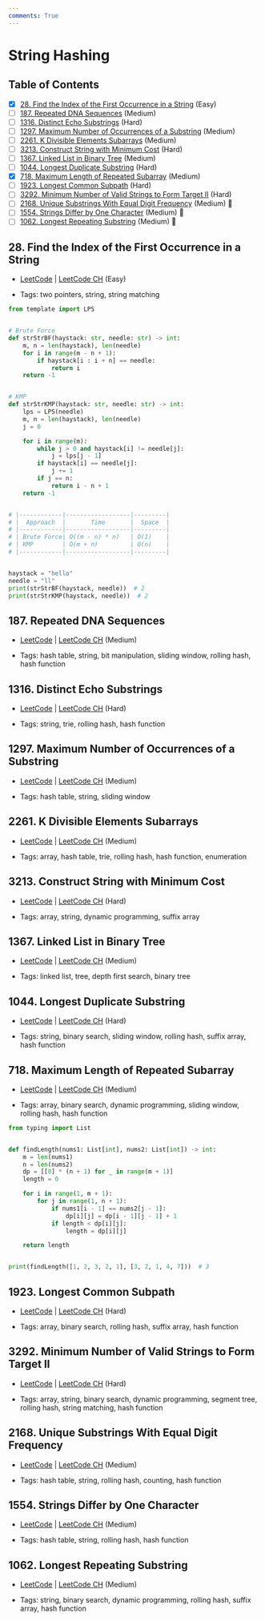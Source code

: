```yaml
---
comments: True
---
```


# String Hashing

## Table of Contents

- [x] [28. Find the Index of the First Occurrence in a String](https://leetcode.cn/problems/find-the-index-of-the-first-occurrence-in-a-string/) (Easy)
- [ ] [187. Repeated DNA Sequences](https://leetcode.cn/problems/repeated-dna-sequences/) (Medium)
- [ ] [1316. Distinct Echo Substrings](https://leetcode.cn/problems/distinct-echo-substrings/) (Hard)
- [ ] [1297. Maximum Number of Occurrences of a Substring](https://leetcode.cn/problems/maximum-number-of-occurrences-of-a-substring/) (Medium)
- [ ] [2261. K Divisible Elements Subarrays](https://leetcode.cn/problems/k-divisible-elements-subarrays/) (Medium)
- [ ] [3213. Construct String with Minimum Cost](https://leetcode.cn/problems/construct-string-with-minimum-cost/) (Hard)
- [ ] [1367. Linked List in Binary Tree](https://leetcode.cn/problems/linked-list-in-binary-tree/) (Medium)
- [ ] [1044. Longest Duplicate Substring](https://leetcode.cn/problems/longest-duplicate-substring/) (Hard)
- [x] [718. Maximum Length of Repeated Subarray](https://leetcode.cn/problems/maximum-length-of-repeated-subarray/) (Medium)
- [ ] [1923. Longest Common Subpath](https://leetcode.cn/problems/longest-common-subpath/) (Hard)
- [ ] [3292. Minimum Number of Valid Strings to Form Target II](https://leetcode.cn/problems/minimum-number-of-valid-strings-to-form-target-ii/) (Hard)
- [ ] [2168. Unique Substrings With Equal Digit Frequency](https://leetcode.cn/problems/unique-substrings-with-equal-digit-frequency/) (Medium) 👑
- [ ] [1554. Strings Differ by One Character](https://leetcode.cn/problems/strings-differ-by-one-character/) (Medium) 👑
- [ ] [1062. Longest Repeating Substring](https://leetcode.cn/problems/longest-repeating-substring/) (Medium) 👑

## 28. Find the Index of the First Occurrence in a String

-   [LeetCode](https://leetcode.com/problems/find-the-index-of-the-first-occurrence-in-a-string/) | [LeetCode CH](https://leetcode.cn/problems/find-the-index-of-the-first-occurrence-in-a-string/) (Easy)

-   Tags: two pointers, string, string matching

```python title="28. Find the Index of the First Occurrence in a String - Python Solution"
from template import LPS


# Brute Force
def strStrBF(haystack: str, needle: str) -> int:
    m, n = len(haystack), len(needle)
    for i in range(m - n + 1):
        if haystack[i : i + n] == needle:
            return i
    return -1


# KMP
def strStrKMP(haystack: str, needle: str) -> int:
    lps = LPS(needle)
    m, n = len(haystack), len(needle)
    j = 0

    for i in range(m):
        while j > 0 and haystack[i] != needle[j]:
            j = lps[j - 1]
        if haystack[i] == needle[j]:
            j += 1
        if j == n:
            return i - n + 1
    return -1


# |------------|------------------|---------|
# |  Approach  |       Time       |  Space  |
# |------------|------------------|---------|
# | Brute Force| O((m - n) * n)   | O(1)    |
# | KMP        | O(m + n)         | O(n)    |
# |------------|------------------|---------|


haystack = "hello"
needle = "ll"
print(strStrBF(haystack, needle))  # 2
print(strStrKMP(haystack, needle))  # 2

```

## 187. Repeated DNA Sequences

-   [LeetCode](https://leetcode.com/problems/repeated-dna-sequences/) | [LeetCode CH](https://leetcode.cn/problems/repeated-dna-sequences/) (Medium)

-   Tags: hash table, string, bit manipulation, sliding window, rolling hash, hash function

## 1316. Distinct Echo Substrings

-   [LeetCode](https://leetcode.com/problems/distinct-echo-substrings/) | [LeetCode CH](https://leetcode.cn/problems/distinct-echo-substrings/) (Hard)

-   Tags: string, trie, rolling hash, hash function

## 1297. Maximum Number of Occurrences of a Substring

-   [LeetCode](https://leetcode.com/problems/maximum-number-of-occurrences-of-a-substring/) | [LeetCode CH](https://leetcode.cn/problems/maximum-number-of-occurrences-of-a-substring/) (Medium)

-   Tags: hash table, string, sliding window

## 2261. K Divisible Elements Subarrays

-   [LeetCode](https://leetcode.com/problems/k-divisible-elements-subarrays/) | [LeetCode CH](https://leetcode.cn/problems/k-divisible-elements-subarrays/) (Medium)

-   Tags: array, hash table, trie, rolling hash, hash function, enumeration

## 3213. Construct String with Minimum Cost

-   [LeetCode](https://leetcode.com/problems/construct-string-with-minimum-cost/) | [LeetCode CH](https://leetcode.cn/problems/construct-string-with-minimum-cost/) (Hard)

-   Tags: array, string, dynamic programming, suffix array

## 1367. Linked List in Binary Tree

-   [LeetCode](https://leetcode.com/problems/linked-list-in-binary-tree/) | [LeetCode CH](https://leetcode.cn/problems/linked-list-in-binary-tree/) (Medium)

-   Tags: linked list, tree, depth first search, binary tree

## 1044. Longest Duplicate Substring

-   [LeetCode](https://leetcode.com/problems/longest-duplicate-substring/) | [LeetCode CH](https://leetcode.cn/problems/longest-duplicate-substring/) (Hard)

-   Tags: string, binary search, sliding window, rolling hash, suffix array, hash function

## 718. Maximum Length of Repeated Subarray

-   [LeetCode](https://leetcode.com/problems/maximum-length-of-repeated-subarray/) | [LeetCode CH](https://leetcode.cn/problems/maximum-length-of-repeated-subarray/) (Medium)

-   Tags: array, binary search, dynamic programming, sliding window, rolling hash, hash function

```python title="718. Maximum Length of Repeated Subarray - Python Solution"
from typing import List


def findLength(nums1: List[int], nums2: List[int]) -> int:
    m = len(nums1)
    n = len(nums2)
    dp = [[0] * (n + 1) for _ in range(m + 1)]
    length = 0

    for i in range(1, m + 1):
        for j in range(1, n + 1):
            if nums1[i - 1] == nums2[j - 1]:
                dp[i][j] = dp[i - 1][j - 1] + 1
            if length < dp[i][j]:
                length = dp[i][j]

    return length


print(findLength([1, 2, 3, 2, 1], [3, 2, 1, 4, 7]))  # 3

```

## 1923. Longest Common Subpath

-   [LeetCode](https://leetcode.com/problems/longest-common-subpath/) | [LeetCode CH](https://leetcode.cn/problems/longest-common-subpath/) (Hard)

-   Tags: array, binary search, rolling hash, suffix array, hash function

## 3292. Minimum Number of Valid Strings to Form Target II

-   [LeetCode](https://leetcode.com/problems/minimum-number-of-valid-strings-to-form-target-ii/) | [LeetCode CH](https://leetcode.cn/problems/minimum-number-of-valid-strings-to-form-target-ii/) (Hard)

-   Tags: array, string, binary search, dynamic programming, segment tree, rolling hash, string matching, hash function

## 2168. Unique Substrings With Equal Digit Frequency

-   [LeetCode](https://leetcode.com/problems/unique-substrings-with-equal-digit-frequency/) | [LeetCode CH](https://leetcode.cn/problems/unique-substrings-with-equal-digit-frequency/) (Medium)

-   Tags: hash table, string, rolling hash, counting, hash function

## 1554. Strings Differ by One Character

-   [LeetCode](https://leetcode.com/problems/strings-differ-by-one-character/) | [LeetCode CH](https://leetcode.cn/problems/strings-differ-by-one-character/) (Medium)

-   Tags: hash table, string, rolling hash, hash function

## 1062. Longest Repeating Substring

-   [LeetCode](https://leetcode.com/problems/longest-repeating-substring/) | [LeetCode CH](https://leetcode.cn/problems/longest-repeating-substring/) (Medium)

-   Tags: string, binary search, dynamic programming, rolling hash, suffix array, hash function
